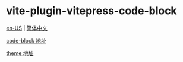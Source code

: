 # vite-plugin-vitepress-code-block

[en-US](https://github.com/mistjs/vite-plugin-vitepress-code-block/blob/main/README.md) |
[简体中文](https://github.com/mistjs/vite-plugin-vitepress-code-block/blob/main/README.zh-CN.md)


[code-block 地址](https://github.com/mistjs/vite-plugin-vitepress-code-block/tree/main/packages/code-block)

[theme 地址](https://github.com/mistjs/vite-plugin-vitepress-code-block/tree/main/packages/theme)
